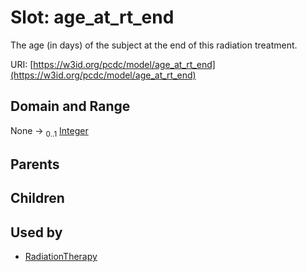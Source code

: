 
# Slot: age_at_rt_end


The age (in days) of the subject at the end of this radiation treatment.

URI: [https://w3id.org/pcdc/model/age_at_rt_end](https://w3id.org/pcdc/model/age_at_rt_end)


## Domain and Range

None &#8594;  <sub>0..1</sub> [Integer](types/Integer.md)

## Parents


## Children


## Used by

 * [RadiationTherapy](RadiationTherapy.md)
